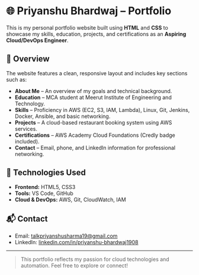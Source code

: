 # 🌐 Priyanshu Bhardwaj – Portfolio

This is my personal portfolio website built using **HTML** and **CSS** to showcase my skills, education, projects, and certifications as an **Aspiring Cloud/DevOps Engineer**.

## 📄 Overview

The website features a clean, responsive layout and includes key sections such as:

- **About Me** – An overview of my goals and technical background.
- **Education** – MCA student at Meerut Institute of Engineering and Technology.
- **Skills** – Proficiency in AWS (EC2, S3, IAM, Lambda), Linux, Git, Jenkins, Docker, Ansible, and basic networking.
- **Projects** – A cloud-based restaurant booking system using AWS services.
- **Certifications** – AWS Academy Cloud Foundations (Credly badge included).
- **Contact** – Email, phone, and LinkedIn information for professional networking.

## 🚀 Technologies Used

- **Frontend:** HTML5, CSS3
- **Tools:** VS Code, GitHub
- **Cloud & DevOps:** AWS, Git, CloudWatch, IAM

## 📬 Contact

- Email: [talkpriyanshusharma19@gmail.com](mailto:talkpriyanshusharma19@gmail.com)  
- LinkedIn: [linkedin.com/in/priyanshu-bhardwaj1908](https://www.linkedin.com/in/priyanshu-bhardwaj1908)

---

> This portfolio reflects my passion for cloud technologies and automation. Feel free to explore or connect!


